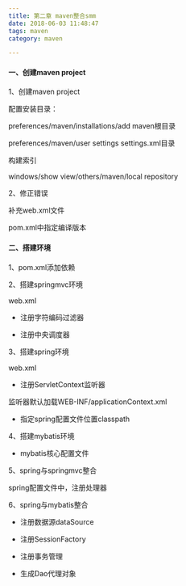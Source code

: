 ```yaml
---
title: 第二章 maven整合smm
date: 2018-06-03 11:48:47
tags: maven
category: maven

---
```


#### 一、创建maven project

1、创建maven project

配置安装目录：

preferences/maven/installations/add maven根目录

preferences/maven/user settings settings.xml目录

构建索引

windows/show view/others/maven/local repository

2、修正错误

补充web.xml文件

pom.xml中指定编译版本

#### 二、搭建环境

1、pom.xml添加依赖

2、搭建springmvc环境

web.xml

*	注册字符编码过滤器

*	注册中央调度器

3、搭建spring环境

web.xml

*	注册ServletContext监听器

监听器默认加载WEB-INF/applicationContext.xml

*	指定spring配置文件位置classpath

4、搭建mybatis环境

*	mybatis核心配置文件

5、spring与springmvc整合

spring配置文件中，注册处理器

6、spring与mybatis整合

*	注册数据源dataSource

*	注册SessionFactory

*	注册事务管理

*	生成Dao代理对象


